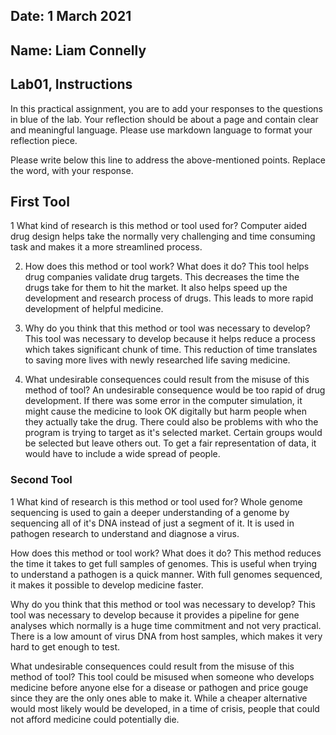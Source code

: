 ## Date: 1 March 2021

## Name: Liam Connelly

## Lab01, Instructions

In this practical assignment, you are to add your responses to the questions in blue of the lab. Your reflection should be about a page and contain clear and meaningful language. Please use markdown language to format your reflection piece.

Please write below this line to address the above-mentioned points. Replace the word,  with your response.

## First Tool
1
	What kind of research is this method or tool used for?
 Computer aided drug design helps take the normally very challenging and time consuming task and makes it a more streamlined process.

 2. How does this method or tool work? What does it do?
 This tool helps drug companies validate drug targets.  This decreases the time the drugs take for them to hit the market.  It also helps speed up the development and research process of drugs.  This leads to more rapid development of helpful medicine.

 3. Why do you think that this method or tool was necessary to develop?
 This tool was necessary to develop because it helps reduce a process which takes significant chunk of time.  This reduction of time translates to saving more lives with newly researched life saving medicine.

 4. What undesirable consequences could result from the misuse of this method of tool?
 An undesirable consequence would be too rapid of drug development.  If there was some error in the computer simulation, it might cause the medicine to look OK digitally but harm people when they actually take the drug.  There could also be problems with who the program is trying to target as it's selected market.  Certain groups would be selected but leave others out.  To get a fair representation of data, it would have to include a wide spread of people.

### Second Tool
1
	What kind of research is this method or tool used for?
 Whole genome sequencing is used to gain a deeper understanding of a genome by sequencing all of it's DNA instead of just a segment of it.  It is used in pathogen research to understand and diagnose a virus.

 How does this method or tool work? What does it do?
 This method reduces the time it takes to get full samples of genomes.  This is useful when trying to understand a pathogen is a quick manner. With full genomes sequenced, it makes it possible to develop medicine faster.

 Why do you think that this method or tool was necessary to develop?
 This tool was necessary to develop because it provides a pipeline for gene analyses which normally is a huge time commitment and not very practical.  There is a low amount of virus DNA from host samples, which makes it very hard to get enough to test.

 What undesirable consequences could result from the misuse of this method of tool?
 This tool could be misused when someone who develops medicine before anyone else for a disease or pathogen and price gouge since they are the only ones able to make it.  While a cheaper alternative would most likely would be developed, in a time of crisis, people that could not afford medicine could potentially die.